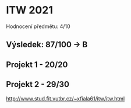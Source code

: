 # ITW 2021
Hodnocení předmětu: 4/10

## Výsledek: 87/100 -> B

## Projekt 1 - 20/20

## Projekt 2 - 29/30

http://www.stud.fit.vutbr.cz/~xfiala61/itw/itw.html
